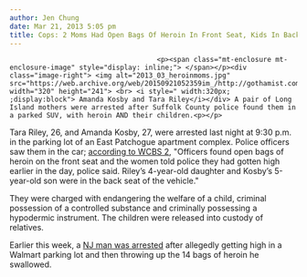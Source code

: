 ```yaml
---
author: Jen Chung
date: Mar 21, 2013 5:05 pm
title: Cops: 2 Moms Had Open Bags Of Heroin In Front Seat, Kids In Back Seat
---
```


	
										<p><span class="mt-enclosure mt-enclosure-image" style="display: inline;"> </span></p><div class="image-right"> <img alt="2013_03_heroinmoms.jpg" src="https://web.archive.org/web/20150921052359im_/http://gothamist.com/attachments/jen/2013_03_heroinmoms.jpg" width="320" height="241"> <br> <i style=" width:320px; ;display:block"> Amanda Kosby and Tara Riley</i></div> A pair of Long Island mothers were arrested after Suffolk County police found them in a parked SUV, with heroin AND their children.<p></p>

<p>Tara Riley, 26, and Amanda Kosby, 27,  were arrested last night at 9:30 p.m. in the parking lot of an East Patchogue apartment complex. Police officers saw them in the car; <a href="https://web.archive.org/web/20150921052359/http://newyork.cbslocal.com/2013/03/21/police-l-i-women-had-heroin-in-car-with-kids/">according to WCBS 2</a>, &quot;Officers found open bags of heroin on the front seat and the women told police they had gotten high earlier in the day, police said. Riley&#x2019;s 4-year-old daughter and Kosby&#x2019;s 5-year-old son were in the back seat of the vehicle.&quot;</p>

<p>They were charged with endangering the welfare of a child, criminal possession of a controlled substance and criminally possessing a hypodermic instrument. The children were released into custody of relatives.  </p>

<p>Earlier this week, a <a href="https://web.archive.org/web/20150921052359/http://gothamist.com/2013/03/18/nj_cops_man_barfed_up_14_bags_of_he.php">NJ man was arrested</a> after allegedly getting high in a Walmart parking lot and then throwing up the 14 bags of heroin he swallowed.</p>					
										
									
				